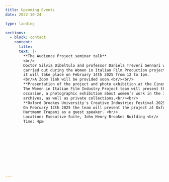 ```yaml
---
title: Upcoming Events
date: 2022-10-24

type: landing

sections:    
  - block: contact
    content:
      title: 
      text: |-
        **The Audience Project seminar talk**
        <br/>
        Doctor Silvia Dibeltulo and professor Daniela Treveri Gennari will give a talk titled “Doing oral history beyond audiences.” The talk will focus on the oral history work 
        carried out during the Women in Italian Film Production project. The event will be hosted during the TAP (The Audience Project) seminar series at Oxford Brookes University, and 
        it will take place on February 14th 2025 from 12 to 1pm.
        <br/>A Zoom link will be provided soon.<br/><br/>
        **Presentation of the project and photo exhibition at the Cinema Ritrovato Festival 2025**<br/>
        The Women in Italian Film Industry Project team will present the project at the 39th edition of the Cinema Ritrovato festival (June 21st-29th 2025) in Bologna. On the same     
        occasion, a photographic exhibition about women’s work in the Italian cinema, curated by the team, will be displayed. The photos will be sourced from different Italian 
        archives, as well as private collections.<br/><br/>
        **Oxford Brookes University's Creative Industries Festival 2025**<br/>
        On February 12th 2025 the team will present the project at Oxford Brookes University during the Creative Industries Festival. The event will feature casting director Lilia 
        Hartmann Trapani as a guest speaker. <br/>
        Location: Executive Suite, John Henry Brookes Building <br/>
        Time: 4pm


    

     
       
        
      
        
        

--- 
```



